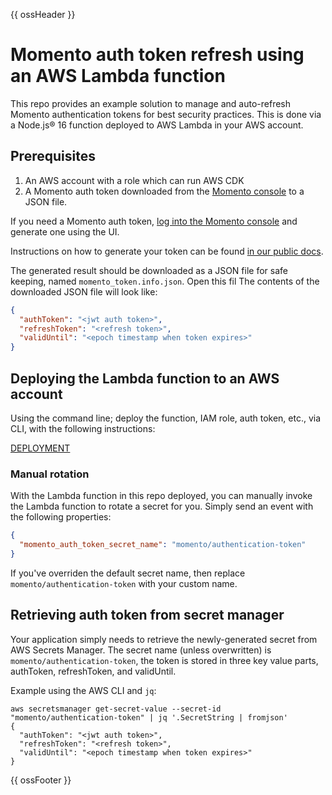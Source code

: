 {{ ossHeader }}

# Momento auth token refresh using an AWS Lambda function

This repo provides an example solution to manage and auto-refresh Momento authentication tokens for best security practices. This is done via a Node.js&reg; 16 function deployed to AWS Lambda in your AWS account.

## Prerequisites

1. An AWS account with a role which can run AWS CDK
2. A Momento auth token downloaded from the [Momento console](https://console.gomomento.com/tokens) to a JSON file.

If you need a Momento auth token, [log into the Momento console](https://console.gomomento.com/tokens) and generate one using the UI.

Instructions on how to generate your token can be found [in our public docs](https://docs.momentohq.com/getting-started#step-2-create-an-authentication-token-in-the-momento-console).

The generated result should be downloaded as a JSON file for safe keeping, named `momento_token.info.json`. Open this fil The contents of the downloaded JSON file will look like:

```json
{
  "authToken": "<jwt auth token>",
  "refreshToken": "<refresh token>",
  "validUntil": "<epoch timestamp when token expires>"
}
```

## Deploying the Lambda function to an AWS account

Using the command line; deploy the function, IAM role, auth token, etc., via CLI, with the following instructions:

[DEPLOYMENT](./DEPLOYMENT.md)

### Manual rotation

With the Lambda function in this repo deployed, you can manually invoke the Lambda function to rotate a secret for you. Simply send an event with the following properties:

```json
{
  "momento_auth_token_secret_name": "momento/authentication-token"
}
```

If you've overriden the default secret name, then replace `momento/authentication-token` with your custom name.

## Retrieving auth token from secret manager

Your application simply needs to retrieve the newly-generated secret from AWS Secrets Manager. The secret name (unless overwritten) is `momento/authentication-token`, the token is stored in three key value parts, authToken, refreshToken, and validUntil.

Example using the AWS CLI and `jq`:

```shell
aws secretsmanager get-secret-value --secret-id "momento/authentication-token" | jq '.SecretString | fromjson'
{
  "authToken": "<jwt auth token>",
  "refreshToken": "<refresh token>",
  "validUntil": "<epoch timestamp when token expires>"
}
```

{{ ossFooter }}
